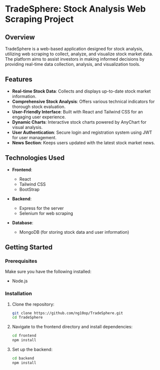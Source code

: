 # TradeSphere: Stock Analysis Web Scraping Project

## Overview

TradeSphere is a web-based application designed for stock analysis, utilizing web scraping to collect, analyze, and visualize stock market data. The platform aims to assist investors in making informed decisions by providing real-time data collection, analysis, and visualization tools.

## Features

- **Real-time Stock Data**: Collects and displays up-to-date stock market information.
- **Comprehensive Stock Analysis**: Offers various technical indicators for thorough stock evaluation.
- **User-Friendly Interface**: Built with React and Tailwind CSS for an engaging user experience.
- **Dynamic Charts**: Interactive stock charts powered by AnyChart for visual analysis.
- **User Authentication**: Secure login and registration system using JWT for user management.
- **News Section**: Keeps users updated with the latest stock market news.

## Technologies Used

- **Frontend**:
  - React
  - Tailwind CSS
  - BootStrap
- **Backend**:

  - Express for the server
  - Selenium for web scraping

- **Database**:
  - MongoDB (for storing stock data and user information)

## Getting Started

### Prerequisites

Make sure you have the following installed:

- Node.js

### Installation

1. Clone the repository:

   ```bash
   git clone https://github.com/ng10op/TradeSphere.git
   cd TradeSphere
   ```

2. Navigate to the frontend directory and install dependencies:

   ```bash
   cd frontend
   npm install
   ```

3. Set up the backend:

   ```bash
   cd backend
   npm install
   ```
